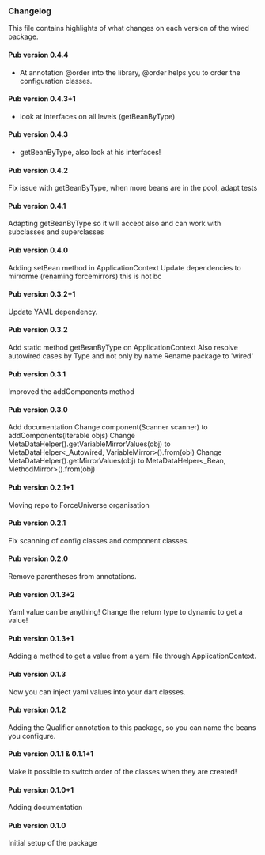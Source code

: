 ### Changelog ###

This file contains highlights of what changes on each version of the wired package.

#### Pub version 0.4.4 ####

- At annotation @order into the library, @order helps you to order the configuration classes.

#### Pub version 0.4.3+1 ####

- look at interfaces on all levels (getBeanByType)

#### Pub version 0.4.3 ####

- getBeanByType, also look at his interfaces!

#### Pub version 0.4.2 ####

Fix issue with getBeanByType, when more beans are in the pool, adapt tests

#### Pub version 0.4.1 ####

Adapting getBeanByType so it will accept also and can work with subclasses and superclasses

#### Pub version 0.4.0 ####

Adding setBean method in ApplicationContext
Update dependencies to mirrorme (renaming forcemirrors) this is not bc

#### Pub version 0.3.2+1 ####

Update YAML dependency.

#### Pub version 0.3.2 ####

Add static method getBeanByType on ApplicationContext
Also resolve autowired cases by Type and not only by name
Rename package to 'wired'

#### Pub version 0.3.1 ####

Improved the addComponents method

#### Pub version 0.3.0 ####

Add documentation
Change component(Scanner scanner) to addComponents(Iterable objs)
Change MetaDataHelper().getVariableMirrorValues(obj) to MetaDataHelper<_Autowired, VariableMirror>().from(obj)
Change MetaDataHelper().getMirrorValues(obj) to MetaDataHelper<_Bean, MethodMirror>().from(obj)

#### Pub version 0.2.1+1 ####

Moving repo to ForceUniverse organisation  

#### Pub version 0.2.1 ####

Fix scanning of config classes and component classes.  

#### Pub version 0.2.0 ####

Remove parentheses from annotations.  

#### Pub version 0.1.3+2 ####

Yaml value can be anything! Change the return type to dynamic to get a value!

#### Pub version 0.1.3+1 ####

Adding a method to get a value from a yaml file through ApplicationContext.

#### Pub version 0.1.3 ####

Now you can inject yaml values into your dart classes.

#### Pub version 0.1.2 ####

Adding the Qualifier annotation to this package, so you can name the beans you configure.

#### Pub version 0.1.1 & 0.1.1+1 ####

Make it possible to switch order of the classes when they are created!

#### Pub version 0.1.0+1 ####

Adding documentation

#### Pub version 0.1.0 ####

Initial setup of the package
